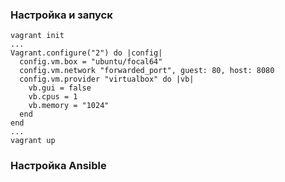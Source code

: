 ### Настройка и запуск
    vagrant init
    ...
    Vagrant.configure("2") do |config|
      config.vm.box = "ubuntu/focal64"
      config.vm.network "forwarded_port", guest: 80, host: 8080
      config.vm.provider "virtualbox" do |vb|
        vb.gui = false
        vb.cpus = 1
        vb.memory = "1024"
      end
    end
    ...
    vagrant up

### Настройка Ansible
